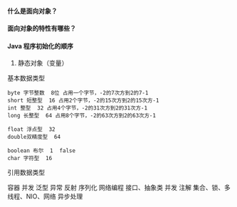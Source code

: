 
#### 什么是面向对象？

#### 面向对象的特性有哪些？

#### Java 程序初始化的顺序
1.  静态对象（变量）



基本数据类型
```text
byte 字节整数  8位 占用一个字节，-2的7次方到2的7-1
short 短整型  16 占用2个字节，-2的15次方到2的15次方-1
int 整型  32 占用4个字节，-2的31次方到2的31次方-1
long 长整型  64 占用8个字节，-2的63次方到2的63次方-1

float 浮点型  32
double双精度型  64

boolean 布尔  1  false
char 字符型  16
```
引用数据类型

容器
并发
泛型
异常
反射
序列化
网络编程
接口、抽象类
并发
注解
集合、锁、多线程、NIO、网络
异步处理
